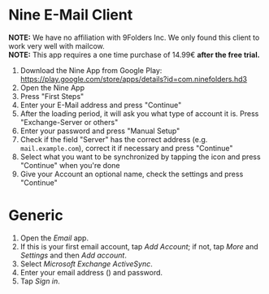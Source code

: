 # Nine E-Mail Client

**NOTE:** We have no affiliation with 9Folders Inc. We only found this client to work very well with mailcow.  
**NOTE:** This app requires a one time purchase of 14.99€ **after the free trial.**

1. Download the Nine App from Google Play: https://play.google.com/store/apps/details?id=com.ninefolders.hd3
2. Open the Nine App
3. Press "First Steps"
4. Enter your E-Mail address and press "Continue"
5. After the loading period, it will ask you what type of account it is. Press "Exchange-Server or others"
6. Enter your password and press "Manual Setup"
7. Check if the field "Server" has the correct address (e.g. `mail.example.com`), correct it if necessary and press "Continue"
8. Select what you want to be synchronized by tapping the icon and press "Continue" when you're done
9. Give your Account an optional name, check the settings and press "Continue"

# Generic

1. Open the *Email* app.
2. If this is your first email account, tap *Add Account*; if not, tap *More* and *Settings* and then *Add account*.
3. Select *Microsoft Exchange ActiveSync*.
4. Enter your email address<span class="client_variables_available"> (<code><span class="client_var_email"></span></code>)</span> and password.
5. Tap *Sign in*.
